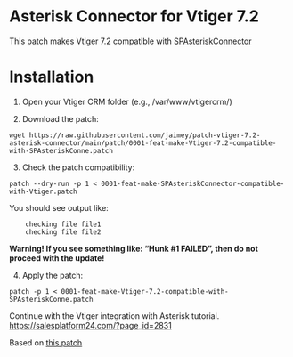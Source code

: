 Asterisk Connector for Vtiger 7.2
==========

This patch makes Vtiger 7.2 compatible with [SPAsteriskConnector](https://salesplatform24.com/?page_id=2831)

# Installation

1. Open  your Vtiger CRM folder (e.g., /var/www/vtigercrm/)

2. Download the patch: 
```
wget https://raw.githubusercontent.com/jaimey/patch-vtiger-7.2-asterisk-connector/main/patch/0001-feat-make-Vtiger-7.2-compatible-with-SPAsteriskConne.patch
```

3. Check the patch compatibility:
```
patch --dry-run -p 1 < 0001-feat-make-SPAsteriskConnector-compatible-with-Vtiger.patch
```
You should see output like:
```
    checking file file1
    checking file file2
```
**Warning! If you see something like: “Hunk #1 FAILED”, then do not proceed with the update!**

4. Apply the patch:
```
patch -p 1 < 0001-feat-make-Vtiger-7.2-compatible-with-SPAsteriskConne.patch
```

Continue with the Vtiger integration with Asterisk tutorial. 
https://salesplatform24.com/?page_id=2831

Based on [this patch](https://sourceforge.net/projects/salesplatform/files/patches/7.0.1/)
